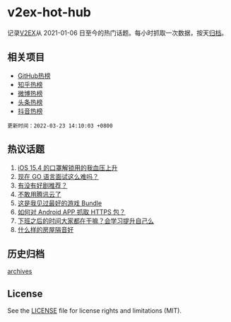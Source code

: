 # v2ex-hot-hub

 记录[V2EX](https://www.v2ex.com/)从 2021-01-06 日至今的热门话题。每小时抓取一次数据，按天[归档](archives)。
 
 ## 相关项目

- [GitHub热榜](https://github.com/lonnyzhang423/github-hot-hub)
- [知乎热榜](https://github.com/lonnyzhang423/zhihu-hot-hub)
- [微博热榜](https://github.com/lonnyzhang423/weibo-hot-hub)
- [头条热榜](https://github.com/lonnyzhang423/toutiao-hot-hub)
- [抖音热榜](https://github.com/lonnyzhang423/douyin-hot-hub)


 `更新时间：2022-03-23 14:10:03 +0800`

## 热议话题

1. [iOS 15.4 的口罩解锁用的我血压上升](https://www.v2ex.com/t/842144)
1. [现在 GO 语言面试这么难吗？](https://www.v2ex.com/t/842175)
1. [有没有好剧推荐？](https://www.v2ex.com/t/842179)
1. [不敢用腾讯云了](https://www.v2ex.com/t/842172)
1. [这是我见过最好的游戏 Bundle](https://www.v2ex.com/t/842232)
1. [如何对 Android APP 抓取 HTTPS 包？](https://www.v2ex.com/t/842130)
1. [下班之后的时间大家都在干嘛？会学习提升自己么](https://www.v2ex.com/t/842201)
1. [什么样的房屋隔音好](https://www.v2ex.com/t/842253)

## 历史归档

[archives](archives)

## License

See the [LICENSE](LICENSE) file for license rights and limitations (MIT).
